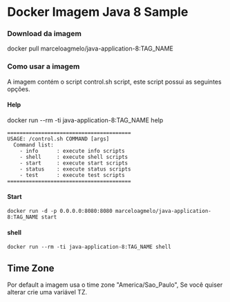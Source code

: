 # Docker Imagem Java 8 Sample

### Download da imagem

docker pull marceloagmelo/java-application-8:TAG_NAME

### Como usar a imagem

A imagem contém o script control.sh script, este script possui as seguintes opções.

#### Help

docker run --rm -ti java-application-8:TAG_NAME help
```
========================================
USAGE: /control.sh COMMAND [args]
  Command list:
    - info      : execute info scripts
    - shell     : execute shell scripts
    - start     : execute start scripts
    - status    : execute status scripts
    - test      : execute test scripts
========================================
```

#### Start

```
docker run -d -p 0.0.0.0:8080:8080 marceloagmelo/java-application-8:TAG_NAME start
```

#### shell

```
docker run --rm -ti java-application-8:TAG_NAME shell
```

## Time Zone
Por default a imagem usa o time zone "America/Sao_Paulo", Se você quiser alterar crie uma variável TZ.
